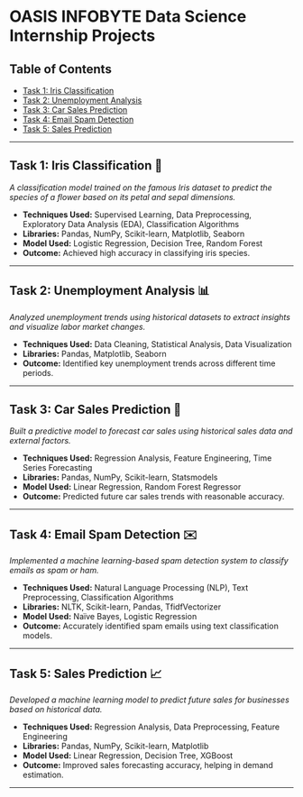 # OASIS INFOBYTE Data Science Internship Projects



##  Table of Contents

- [Task 1: Iris Classification](#task-1-iris-classification)
- [Task 2: Unemployment Analysis](#task-2-unemployment-analysis)
- [Task 3: Car Sales Prediction](#task-3-car-sales-prediction)
- [Task 4: Email Spam Detection](#task-4-email-spam-detection)
- [Task 5: Sales Prediction](#task-5-sales-prediction)

---

## Task 1: Iris Classification 🌸

_A classification model trained on the famous Iris dataset to predict the species of a flower based on its petal and sepal dimensions._

- **Techniques Used:** Supervised Learning, Data Preprocessing, Exploratory Data Analysis (EDA), Classification Algorithms
- **Libraries:** Pandas, NumPy, Scikit-learn, Matplotlib, Seaborn
- **Model Used:** Logistic Regression, Decision Tree, Random Forest
- **Outcome:** Achieved high accuracy in classifying iris species.

---

## Task 2: Unemployment Analysis 📊

_Analyzed unemployment trends using historical datasets to extract insights and visualize labor market changes._

- **Techniques Used:** Data Cleaning, Statistical Analysis, Data Visualization
- **Libraries:** Pandas, Matplotlib, Seaborn
- **Outcome:** Identified key unemployment trends across different time periods.

---

## Task 3: Car Sales Prediction 🚗

_Built a predictive model to forecast car sales using historical sales data and external factors._

- **Techniques Used:** Regression Analysis, Feature Engineering, Time Series Forecasting
- **Libraries:** Pandas, NumPy, Scikit-learn, Statsmodels
- **Model Used:** Linear Regression, Random Forest Regressor
- **Outcome:** Predicted future car sales trends with reasonable accuracy.

---

## Task 4: Email Spam Detection ✉️

_Implemented a machine learning-based spam detection system to classify emails as spam or ham._

- **Techniques Used:** Natural Language Processing (NLP), Text Preprocessing, Classification Algorithms
- **Libraries:** NLTK, Scikit-learn, Pandas, TfidfVectorizer
- **Model Used:** Naïve Bayes, Logistic Regression
- **Outcome:** Accurately identified spam emails using text classification models.

---

## Task 5: Sales Prediction 📈

_Developed a machine learning model to predict future sales for businesses based on historical data._

- **Techniques Used:** Regression Analysis, Data Preprocessing, Feature Engineering
- **Libraries:** Pandas, NumPy, Scikit-learn, Matplotlib
- **Model Used:** Linear Regression, Decision Tree, XGBoost
- **Outcome:** Improved sales forecasting accuracy, helping in demand estimation.

---
